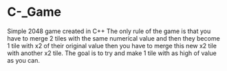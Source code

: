 # C-_Game
Simple 2048 game created in C++
The only rule of the game is that you have to merge 2 tiles with the same numerical value and then
they become 1 tile with x2 of their original value then you have to merge this new x2 tile with
another x2 tile. The goal is to try and make 1 tile with as high of value as you can.
